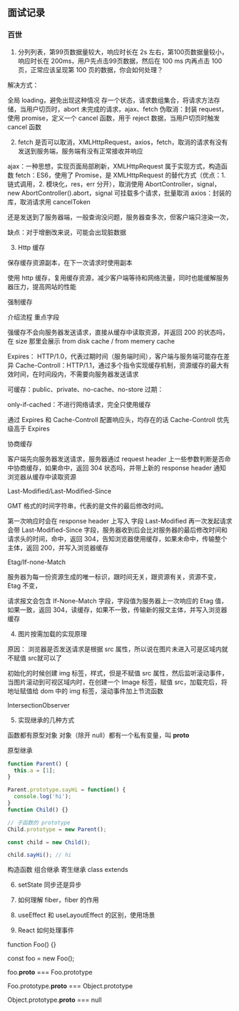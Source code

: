 ## 面试记录


### 百世

1. 分列列表，第99页数据量较大，响应时长在 2s 左右，第100页数据量较小，响应时长在 200ms，用户先点击99页数据，然后在 100 ms 内再点击 100页，正常应该呈现第 100 页的数据，你会如何处理？

解决方式：

全局 loading，避免出现这种情况
存一个状态，请求数组集合，将请求方法存储，当用户切页时，abort 未完成的请求，ajax、fetch
伪取消：封装 request，使用 promise，定义一个 cancel 函数，用于 reject 数据，当用户切页时触发 cancel 函数

2. fetch 是否可以取消，XMLHttpRequest，axios，fetch，取消的请求有没有发送到服务端，服务端有没有正常接收并响应

ajax：一种思想，实现页面局部刷新，XMLHttpRequest 属于实现方式，构造函数
fetch：ES6，使用了 Promise，是 XMLHttpRequest 的替代方式（优点：1. 链式调用，2. 模块化，res，err 分开），取消使用 AbortController，signal，new AbortController().abort，signal 可挂载多个请求，批量取消
axios：封装的库，取消请求用 cancelToken


还是发送到了服务器端，一般查询没问题，服务器查多次，但客户端只渲染一次，

缺点：对于增删改来说，可能会出现脏数据


3. Http 缓存

保存缓存资源副本，在下一次请求时使用副本

使用 http 缓存，复用缓存资源，减少客户端等待和网络流量，同时也能缓解服务器压力，提高网站的性能

强制缓存

介绍流程
重点字段

强缓存不会向服务器发送请求，直接从缓存中读取资源，并返回 200 的状态吗，在 size 那里会展示 from disk cache / from memery cache

Expires： HTTP/1.0，代表过期时间（服务端时间），客户端与服务端可能存在差异
Cache-Controll：HTTP/1.1，通过多个指令实现缓存机制，资源缓存的最大有效时间，在时间段内，不需要向服务器发送请求

可缓存：public、private、no-cache、no-store
过期：

only-if-cached：不进行网络请求，完全只使用缓存

通过 Expires 和 Cache-Controll 配置响应头，均存在的话 Cache-Controll 优先级高于 Expires

协商缓存

客户端先向服务器发送请求，服务器通过 request header 上一些参数判断是否命中协商缓存，如果命中，返回 304 状态吗，并带上新的 response header 通知浏览器从缓存中读取资源

Last-Modified/Last-Modified-Since

GMT 格式的时间字符串，代表的是文件的最后修改时间。

第一次响应时会在 response header 上写入 字段 Last-Modified
再一次发起请求会带 Last-Modified-Since 字段，服务器收到后会比对服务器的最后修改时间和请求头的时间，命中，返回 304，告知浏览器使用缓存，如果未命中，传输整个主体，返回 200，并写入浏览器缓存

Etag/If-none-Match

服务器为每一份资源生成的唯一标识，跟时间无关，跟资源有关，资源不变，Etag 不变，

请求报文会包含 If-None-Match 字段，字段值为服务器上一次响应的 Etag 值，如果一致，返回 304，读缓存，如果不一致，传输新的报文主体，并写入浏览器缓存


4. 图片按需加载的实现原理

原因：
  浏览器是否发送请求是根据 src 属性，所以说在图片未进入可是区域内就不赋值 src就可以了


 初始化的时候创建 img 标签，样式，但是不赋值 src 属性，然后监听滚动事件，当图片滚动到可视区域内时，在创建一个 Image 标签，赋值 src，加载完后，将 地址赋值给 dom 中的 img 标签，滚动事件加上节流函数

 IntersectionObserver


5. 实现继承的几种方式

函数都有原型对象
对象（除开 null）都有一个私有变量，叫 __proto__

原型继承

```JavaScript
function Parent() {
  this.a = [1];
}

Parent.prototype.sayHi = function() {
  console.log('hi');
}
function Child() {}

// 子函数的 prototype
Child.prototype = new Parent();

const child = new Child();

child.sayHi(); // hi

```

构造函数
组合继承
寄生继承
class extends

6. setState 同步还是异步

7. 如何理解 fiber，fiber 的作用

8. useEffect 和 useLayoutEffect 的区别，使用场景

9. React 如何处理事件



function Foo() {}

const foo = new Foo();

foo.__proto__ === Foo.prototype

Foo.prototype.__proto__ === Object.prototype


Object.prototype.__proto__ === null